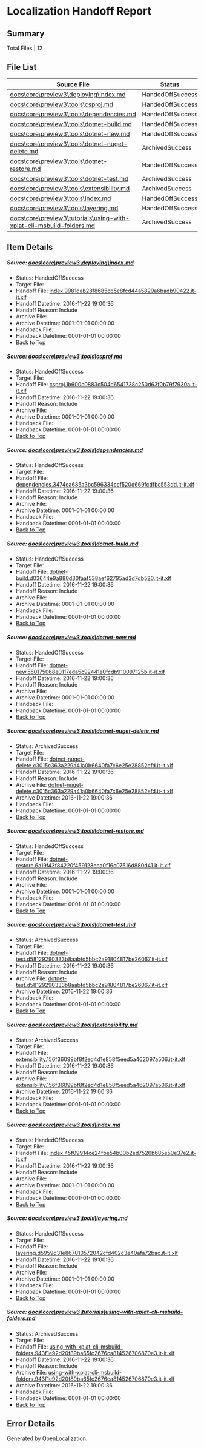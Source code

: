 # <a name='report-top'></a> Localization Handoff Report

## Summary
 Total Files | 12

## File List
 Source File | Status | Details 
 ----------- | ------ | ------- 
 [docs\core\preview3\deploying\index.md](https://github.com/dotnet/docs/blob/1a4cb06646929421cbc6dd745eba41479803b31f/docs/core/preview3/deploying/index.md) | HandedOffSuccess | [Details](#9a9d9d899f43be7cc4a7286f4bbb7d65d40979a258)
 [docs\core\preview3\tools\csproj.md](https://github.com/dotnet/docs/blob/1a4cb06646929421cbc6dd745eba41479803b31f/docs/core/preview3/tools/csproj.md) | HandedOffSuccess | [Details](#dd3c3751d1654b41c1c029fad48a160f77aad66c59)
 [docs\core\preview3\tools\dependencies.md](https://github.com/dotnet/docs/blob/1a4cb06646929421cbc6dd745eba41479803b31f/docs/core/preview3/tools/dependencies.md) | HandedOffSuccess | [Details](#509d162df769307f3cf9c8efa1d0ae03bf50a18660)
 [docs\core\preview3\tools\dotnet-build.md](https://github.com/dotnet/docs/blob/1a4cb06646929421cbc6dd745eba41479803b31f/docs/core/preview3/tools/dotnet-build.md) | HandedOffSuccess | [Details](#d93d6a71de5cc8723b6872ebedee405be572923361)
 [docs\core\preview3\tools\dotnet-new.md](https://github.com/dotnet/docs/blob/1a4cb06646929421cbc6dd745eba41479803b31f/docs/core/preview3/tools/dotnet-new.md) | HandedOffSuccess | [Details](#3b966f8204e6f88f425530fc33c30d91b392d66365)
 [docs\core\preview3\tools\dotnet-nuget-delete.md](https://github.com/dotnet/docs/blob/1a4cb06646929421cbc6dd745eba41479803b31f/docs/core/preview3/tools/dotnet-nuget-delete.md) | ArchivedSuccess | [Details](#ad7b16d5d91d87e3159d5da65852adb2e40dcb1466)
 [docs\core\preview3\tools\dotnet-restore.md](https://github.com/dotnet/docs/blob/1a4cb06646929421cbc6dd745eba41479803b31f/docs/core/preview3/tools/dotnet-restore.md) | HandedOffSuccess | [Details](#ec063c0aa3a410ac26c91895ad408cb1fc76e61f71)
 [docs\core\preview3\tools\dotnet-test.md](https://github.com/dotnet/docs/blob/1a4cb06646929421cbc6dd745eba41479803b31f/docs/core/preview3/tools/dotnet-test.md) | ArchivedSuccess | [Details](#88e271892869dc33e4b896194a6314dd81f6e98d73)
 [docs\core\preview3\tools\extensibility.md](https://github.com/dotnet/docs/blob/1a4cb06646929421cbc6dd745eba41479803b31f/docs/core/preview3/tools/extensibility.md) | ArchivedSuccess | [Details](#3d8a025878f4bb19f4f7e5397dddab21cd7de17075)
 [docs\core\preview3\tools\index.md](https://github.com/dotnet/docs/blob/1a4cb06646929421cbc6dd745eba41479803b31f/docs/core/preview3/tools/index.md) | HandedOffSuccess | [Details](#daa50c6c0daa364c4df48a558d37c1720746652277)
 [docs\core\preview3\tools\layering.md](https://github.com/dotnet/docs/blob/1a4cb06646929421cbc6dd745eba41479803b31f/docs/core/preview3/tools/layering.md) | HandedOffSuccess | [Details](#2af530d323e8973edb5ca678228845c55d1116e678)
 [docs\core\preview3\tutorials\using-with-xplat-cli-msbuild-folders.md](https://github.com/dotnet/docs/blob/1a4cb06646929421cbc6dd745eba41479803b31f/docs/core/preview3/tutorials/using-with-xplat-cli-msbuild-folders.md) | ArchivedSuccess | [Details](#2af30135da7705e245a3c5f03adeda73d064b20c90)

## Item Details
##### <a name='9a9d9d899f43be7cc4a7286f4bbb7d65d40979a258'></a> Source: [docs\core\preview3\deploying\index.md](https://github.com/dotnet/docs/blob/1a4cb06646929421cbc6dd745eba41479803b31f/docs/core/preview3/deploying/index.md)
* Status: HandedOffSuccess
* Target File: 
* Handoff File: [index.9981dab28f8685cb5e8fcd44a5829a6badb90422.it-it.xlf](https://github.com/dotnet/docs.handoff/blob/8047ac7a419ac268f6b939e9673bbe1ac5ec0c34/ol-handoff/dotnet/docs.it-it/master/ht-p1/index.9981dab28f8685cb5e8fcd44a5829a6badb90422.it-it.xlf)
* Handoff Datetime: 2016-11-22 19:00:36
* Handoff Reason: Include
* Archive File: 
* Archive Datetime: 0001-01-01 00:00:00
* Handback File: 
* Handback Datetime: 0001-01-01 00:00:00
* [Back to Top](#report-top)

##### <a name='dd3c3751d1654b41c1c029fad48a160f77aad66c59'></a> Source: [docs\core\preview3\tools\csproj.md](https://github.com/dotnet/docs/blob/1a4cb06646929421cbc6dd745eba41479803b31f/docs/core/preview3/tools/csproj.md)
* Status: HandedOffSuccess
* Target File: 
* Handoff File: [csproj.1b600c0883c504d6541738c250d63f0b79f7930a.it-it.xlf](https://github.com/dotnet/docs.handoff/blob/8047ac7a419ac268f6b939e9673bbe1ac5ec0c34/ol-handoff/dotnet/docs.it-it/master/ht-p1/csproj.1b600c0883c504d6541738c250d63f0b79f7930a.it-it.xlf)
* Handoff Datetime: 2016-11-22 19:00:36
* Handoff Reason: Include
* Archive File: 
* Archive Datetime: 0001-01-01 00:00:00
* Handback File: 
* Handback Datetime: 0001-01-01 00:00:00
* [Back to Top](#report-top)

##### <a name='509d162df769307f3cf9c8efa1d0ae03bf50a18660'></a> Source: [docs\core\preview3\tools\dependencies.md](https://github.com/dotnet/docs/blob/1a4cb06646929421cbc6dd745eba41479803b31f/docs/core/preview3/tools/dependencies.md)
* Status: HandedOffSuccess
* Target File: 
* Handoff File: [dependencies.3474ea685a3bc596334ccf520d669fcdfbc553dd.it-it.xlf](https://github.com/dotnet/docs.handoff/blob/8047ac7a419ac268f6b939e9673bbe1ac5ec0c34/ol-handoff/dotnet/docs.it-it/master/ht-p1/dependencies.3474ea685a3bc596334ccf520d669fcdfbc553dd.it-it.xlf)
* Handoff Datetime: 2016-11-22 19:00:36
* Handoff Reason: Include
* Archive File: 
* Archive Datetime: 0001-01-01 00:00:00
* Handback File: 
* Handback Datetime: 0001-01-01 00:00:00
* [Back to Top](#report-top)

##### <a name='d93d6a71de5cc8723b6872ebedee405be572923361'></a> Source: [docs\core\preview3\tools\dotnet-build.md](https://github.com/dotnet/docs/blob/1a4cb06646929421cbc6dd745eba41479803b31f/docs/core/preview3/tools/dotnet-build.md)
* Status: HandedOffSuccess
* Target File: 
* Handoff File: [dotnet-build.d03644e9a880d30faaf538aef62795ad3d7db520.it-it.xlf](https://github.com/dotnet/docs.handoff/blob/8047ac7a419ac268f6b939e9673bbe1ac5ec0c34/ol-handoff/dotnet/docs.it-it/master/ht-p1/dotnet-build.d03644e9a880d30faaf538aef62795ad3d7db520.it-it.xlf)
* Handoff Datetime: 2016-11-22 19:00:36
* Handoff Reason: Include
* Archive File: 
* Archive Datetime: 0001-01-01 00:00:00
* Handback File: 
* Handback Datetime: 0001-01-01 00:00:00
* [Back to Top](#report-top)

##### <a name='3b966f8204e6f88f425530fc33c30d91b392d66365'></a> Source: [docs\core\preview3\tools\dotnet-new.md](https://github.com/dotnet/docs/blob/1a4cb06646929421cbc6dd745eba41479803b31f/docs/core/preview3/tools/dotnet-new.md)
* Status: HandedOffSuccess
* Target File: 
* Handoff File: [dotnet-new.550175068e0117eda5c92441e0fcdb910097125b.it-it.xlf](https://github.com/dotnet/docs.handoff/blob/8047ac7a419ac268f6b939e9673bbe1ac5ec0c34/ol-handoff/dotnet/docs.it-it/master/ht-p1/dotnet-new.550175068e0117eda5c92441e0fcdb910097125b.it-it.xlf)
* Handoff Datetime: 2016-11-22 19:00:36
* Handoff Reason: Include
* Archive File: 
* Archive Datetime: 0001-01-01 00:00:00
* Handback File: 
* Handback Datetime: 0001-01-01 00:00:00
* [Back to Top](#report-top)

##### <a name='ad7b16d5d91d87e3159d5da65852adb2e40dcb1466'></a> Source: [docs\core\preview3\tools\dotnet-nuget-delete.md](https://github.com/dotnet/docs/blob/1a4cb06646929421cbc6dd745eba41479803b31f/docs/core/preview3/tools/dotnet-nuget-delete.md)
* Status: ArchivedSuccess
* Target File: 
* Handoff File: [dotnet-nuget-delete.c3015c363a229a41a0b6640fa7c6e25e28852efd.it-it.xlf](https://github.com/dotnet/docs.handoff/blob/8047ac7a419ac268f6b939e9673bbe1ac5ec0c34/ol-handoff/dotnet/docs.it-it/master/ht-p1/dotnet-nuget-delete.c3015c363a229a41a0b6640fa7c6e25e28852efd.it-it.xlf)
* Handoff Datetime: 2016-11-22 19:00:36
* Handoff Reason: Include
* Archive File: [dotnet-nuget-delete.c3015c363a229a41a0b6640fa7c6e25e28852efd.it-it.xlf](https://github.com/dotnet/docs.handoff/blob/bba65396d4c6b81db88ecb6f61043c1a269874fd/ol-archive/dotnet/docs.it-it/master/ht-p1/dotnet-nuget-delete.c3015c363a229a41a0b6640fa7c6e25e28852efd.it-it.xlf)
* Archive Datetime: 2016-11-22 19:00:36
* Handback File: 
* Handback Datetime: 0001-01-01 00:00:00
* [Back to Top](#report-top)

##### <a name='ec063c0aa3a410ac26c91895ad408cb1fc76e61f71'></a> Source: [docs\core\preview3\tools\dotnet-restore.md](https://github.com/dotnet/docs/blob/1a4cb06646929421cbc6dd745eba41479803b31f/docs/core/preview3/tools/dotnet-restore.md)
* Status: HandedOffSuccess
* Target File: 
* Handoff File: [dotnet-restore.6a19f43f84220f459123eca0f16c07516d880d41.it-it.xlf](https://github.com/dotnet/docs.handoff/blob/8047ac7a419ac268f6b939e9673bbe1ac5ec0c34/ol-handoff/dotnet/docs.it-it/master/ht-p1/dotnet-restore.6a19f43f84220f459123eca0f16c07516d880d41.it-it.xlf)
* Handoff Datetime: 2016-11-22 19:00:36
* Handoff Reason: Include
* Archive File: 
* Archive Datetime: 0001-01-01 00:00:00
* Handback File: 
* Handback Datetime: 0001-01-01 00:00:00
* [Back to Top](#report-top)

##### <a name='88e271892869dc33e4b896194a6314dd81f6e98d73'></a> Source: [docs\core\preview3\tools\dotnet-test.md](https://github.com/dotnet/docs/blob/1a4cb06646929421cbc6dd745eba41479803b31f/docs/core/preview3/tools/dotnet-test.md)
* Status: ArchivedSuccess
* Target File: 
* Handoff File: [dotnet-test.d58129290333b8aabfd5bbc2a91804817be26067.it-it.xlf](https://github.com/dotnet/docs.handoff/blob/8047ac7a419ac268f6b939e9673bbe1ac5ec0c34/ol-handoff/dotnet/docs.it-it/master/ht-p1/dotnet-test.d58129290333b8aabfd5bbc2a91804817be26067.it-it.xlf)
* Handoff Datetime: 2016-11-22 19:00:36
* Handoff Reason: Include
* Archive File: [dotnet-test.d58129290333b8aabfd5bbc2a91804817be26067.it-it.xlf](https://github.com/dotnet/docs.handoff/blob/bba65396d4c6b81db88ecb6f61043c1a269874fd/ol-archive/dotnet/docs.it-it/master/ht-p1/dotnet-test.d58129290333b8aabfd5bbc2a91804817be26067.it-it.xlf)
* Archive Datetime: 2016-11-22 19:00:36
* Handback File: 
* Handback Datetime: 0001-01-01 00:00:00
* [Back to Top](#report-top)

##### <a name='3d8a025878f4bb19f4f7e5397dddab21cd7de17075'></a> Source: [docs\core\preview3\tools\extensibility.md](https://github.com/dotnet/docs/blob/1a4cb06646929421cbc6dd745eba41479803b31f/docs/core/preview3/tools/extensibility.md)
* Status: ArchivedSuccess
* Target File: 
* Handoff File: [extensibility.156f36099bf8f2ed4d1e858f5eed5a462097a506.it-it.xlf](https://github.com/dotnet/docs.handoff/blob/8047ac7a419ac268f6b939e9673bbe1ac5ec0c34/ol-handoff/dotnet/docs.it-it/master/ht-p1/extensibility.156f36099bf8f2ed4d1e858f5eed5a462097a506.it-it.xlf)
* Handoff Datetime: 2016-11-22 19:00:36
* Handoff Reason: Include
* Archive File: [extensibility.156f36099bf8f2ed4d1e858f5eed5a462097a506.it-it.xlf](https://github.com/dotnet/docs.handoff/blob/bba65396d4c6b81db88ecb6f61043c1a269874fd/ol-archive/dotnet/docs.it-it/master/ht-p1/extensibility.156f36099bf8f2ed4d1e858f5eed5a462097a506.it-it.xlf)
* Archive Datetime: 2016-11-22 19:00:36
* Handback File: 
* Handback Datetime: 0001-01-01 00:00:00
* [Back to Top](#report-top)

##### <a name='daa50c6c0daa364c4df48a558d37c1720746652277'></a> Source: [docs\core\preview3\tools\index.md](https://github.com/dotnet/docs/blob/1a4cb06646929421cbc6dd745eba41479803b31f/docs/core/preview3/tools/index.md)
* Status: HandedOffSuccess
* Target File: 
* Handoff File: [index.45f09914ce24fbe54b00b2ed7526b685e50e37e2.it-it.xlf](https://github.com/dotnet/docs.handoff/blob/8047ac7a419ac268f6b939e9673bbe1ac5ec0c34/ol-handoff/dotnet/docs.it-it/master/ht-p1/index.45f09914ce24fbe54b00b2ed7526b685e50e37e2.it-it.xlf)
* Handoff Datetime: 2016-11-22 19:00:36
* Handoff Reason: Include
* Archive File: 
* Archive Datetime: 0001-01-01 00:00:00
* Handback File: 
* Handback Datetime: 0001-01-01 00:00:00
* [Back to Top](#report-top)

##### <a name='2af530d323e8973edb5ca678228845c55d1116e678'></a> Source: [docs\core\preview3\tools\layering.md](https://github.com/dotnet/docs/blob/1a4cb06646929421cbc6dd745eba41479803b31f/docs/core/preview3/tools/layering.md)
* Status: HandedOffSuccess
* Target File: 
* Handoff File: [layering.d5959d31e867010572042cfd402c3e40afa72bac.it-it.xlf](https://github.com/dotnet/docs.handoff/blob/8047ac7a419ac268f6b939e9673bbe1ac5ec0c34/ol-handoff/dotnet/docs.it-it/master/ht-p1/layering.d5959d31e867010572042cfd402c3e40afa72bac.it-it.xlf)
* Handoff Datetime: 2016-11-22 19:00:36
* Handoff Reason: Include
* Archive File: 
* Archive Datetime: 0001-01-01 00:00:00
* Handback File: 
* Handback Datetime: 0001-01-01 00:00:00
* [Back to Top](#report-top)

##### <a name='2af30135da7705e245a3c5f03adeda73d064b20c90'></a> Source: [docs\core\preview3\tutorials\using-with-xplat-cli-msbuild-folders.md](https://github.com/dotnet/docs/blob/1a4cb06646929421cbc6dd745eba41479803b31f/docs/core/preview3/tutorials/using-with-xplat-cli-msbuild-folders.md)
* Status: ArchivedSuccess
* Target File: 
* Handoff File: [using-with-xplat-cli-msbuild-folders.943f1e92d20f89ba65fc2676ca814526706870e3.it-it.xlf](https://github.com/dotnet/docs.handoff/blob/8047ac7a419ac268f6b939e9673bbe1ac5ec0c34/ol-handoff/dotnet/docs.it-it/master/ht-p1/using-with-xplat-cli-msbuild-folders.943f1e92d20f89ba65fc2676ca814526706870e3.it-it.xlf)
* Handoff Datetime: 2016-11-22 19:00:36
* Handoff Reason: Include
* Archive File: [using-with-xplat-cli-msbuild-folders.943f1e92d20f89ba65fc2676ca814526706870e3.it-it.xlf](https://github.com/dotnet/docs.handoff/blob/bba65396d4c6b81db88ecb6f61043c1a269874fd/ol-archive/dotnet/docs.it-it/master/ht-p1/using-with-xplat-cli-msbuild-folders.943f1e92d20f89ba65fc2676ca814526706870e3.it-it.xlf)
* Archive Datetime: 2016-11-22 19:00:36
* Handback File: 
* Handback Datetime: 0001-01-01 00:00:00
* [Back to Top](#report-top)


## Error Details

Generated by OpenLocalization.
